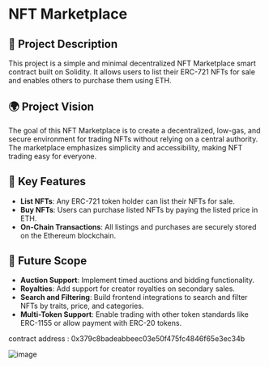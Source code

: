 # NFT Marketplace

## 🧾 Project Description
This project is a simple and minimal decentralized NFT Marketplace smart contract built on Solidity. It allows users to list their ERC-721 NFTs for sale and enables others to purchase them using ETH.

## 🌍 Project Vision
The goal of this NFT Marketplace is to create a decentralized, low-gas, and secure environment for trading NFTs without relying on a central authority. The marketplace emphasizes simplicity and accessibility, making NFT trading easy for everyone.

## 🔑 Key Features
- **List NFTs**: Any ERC-721 token holder can list their NFTs for sale.
- **Buy NFTs**: Users can purchase listed NFTs by paying the listed price in ETH.
- **On-Chain Transactions**: All listings and purchases are securely stored on the Ethereum blockchain.

## 🚀 Future Scope
- **Auction Support**: Implement timed auctions and bidding functionality.
- **Royalties**: Add support for creator royalties on secondary sales.
- **Search and Filtering**: Build frontend integrations to search and filter NFTs by traits, price, and categories.
- **Multi-Token Support**: Enable trading with other token standards like ERC-1155 or allow payment with ERC-20 tokens.

contract address : 0x379c8badeabbeec03e50f475fc4846f65e3ec34b

![image](https://github.com/user-attachments/assets/f736f0ed-b5b0-4097-b454-cb219697c655)
